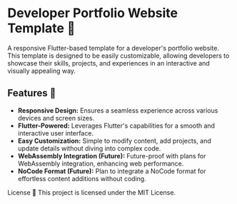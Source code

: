 # Developer Portfolio Website Template 🚀

A responsive Flutter-based template for a developer's portfolio website. This template is designed to be easily customizable, allowing developers to showcase their skills, projects, and experiences in an interactive and visually appealing way.

## Features 🌟

- **Responsive Design:** Ensures a seamless experience across various devices and screen sizes.
- **Flutter-Powered:** Leverages Flutter's capabilities for a smooth and interactive user interface.
- **Easy Customization:** Simple to modify content, add projects, and update details without diving into complex code.
- **WebAssembly Integration (Future):** Future-proof with plans for WebAssembly integration, enhancing web performance.
- **NoCode Format (Future):** Plan to integrate a NoCode format for effortless content additions without coding.


License 📄
This project is licensed under the MIT License.
